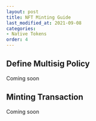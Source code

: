 ```yaml
---
layout: post
title: NFT Minting Guide
last_modified_at: 2021-09-08
categories:
- Native Tokens
order: 4
---
```


## Define Multisig Policy
Coming soon

## Minting Transaction
Coming soon
